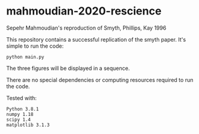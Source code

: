 # mahmoudian-2020-rescience
Sepehr Mahmoudian's reproduction of Smyth, Phillips, Kay 1996

This repository contains a successful replication of the smyth paper. It's simple to run the code:
```
python main.py
```

The three figures will be displayed in a sequence.

There are no special dependencies or computing resources required to run the code.

Tested with:
```
Python 3.8.1
numpy 1.18
scipy 1.4  
matplotlib 3.1.3
```
